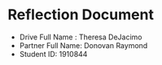 # Reflection Document

* Drive Full Name  : Theresa DeJacimo
* Partner Full Name: Donovan Raymond
* Student ID: 1910844


